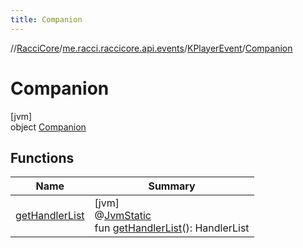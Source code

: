 ```yaml
---
title: Companion
---
```

//[RacciCore](../../../../index.html)/[me.racci.raccicore.api.events](../../index.html)/[KPlayerEvent](../index.html)/[Companion](index.html)



# Companion



[jvm]\
object [Companion](index.html)



## Functions


| Name | Summary |
|---|---|
| [getHandlerList](get-handler-list.html) | [jvm]<br>@[JvmStatic](https://kotlinlang.org/api/latest/jvm/stdlib/kotlin.jvm/-jvm-static/index.html)<br>fun [getHandlerList](get-handler-list.html)(): HandlerList |

